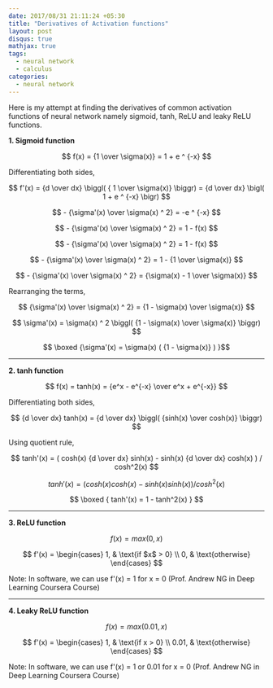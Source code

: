 ```yaml
---
date: 2017/08/31 21:11:24 +05:30
title: "Derivatives of Activation functions"
layout: post
disqus: true
mathjax: true
tags:
  - neural network
  - calculus
categories:
  - neural network
---
```


Here is my attempt at finding the derivatives of common activation functions of neural network namely sigmoid, tanh, ReLU and leaky ReLU functions.

**1. Sigmoid function**

$$ f(x) = {1 \over \sigma(x)} = 1 + e ^ {-x} $$

Differentiating both sides,

$$ f'(x) = {d \over dx} \biggl( { 1 \over \sigma(x)} \biggr) = {d \over dx} \bigl( 1 + e ^ {-x} \bigr) $$

$$ - {\sigma'(x) \over \sigma(x) ^ 2} = -e ^ {-x} $$

$$ - {\sigma'(x) \over \sigma(x) ^ 2} = 1 - f(x) $$

$$ - {\sigma'(x) \over \sigma(x) ^ 2} = 1 - f(x) $$

$$ - {\sigma'(x) \over \sigma(x) ^ 2} = 1 - {1 \over \sigma(x)} $$

$$ - {\sigma'(x) \over \sigma(x) ^ 2} = {\sigma(x) - 1 \over \sigma(x)} $$

Rearranging the terms,

$$ {\sigma'(x) \over \sigma(x) ^ 2} = {1 - \sigma(x) \over \sigma(x)} $$

$$ \sigma'(x) = \sigma(x) ^ 2 \biggl( {1 - \sigma(x) \over \sigma(x)} \biggr) $$

$$ \boxed {\sigma'(x) = \sigma(x) ( {1 - \sigma(x)} ) }$$

---

**2. tanh function**

$$ f(x) = tanh(x) = {e^x - e^{-x} \over e^x + e^{-x}} $$

Differentiating both sides,

$$ {d \over dx} tanh(x) = {d \over dx} \biggl( {sinh(x) \over cosh(x)} \biggr) $$

Using quotient rule, 

$$ tanh'(x) = ( cosh(x) {d \over dx} sinh(x) - sinh(x) {d \over dx} cosh(x) )  /  cosh^2(x) $$

$$ tanh'(x) = ( cosh(x)cosh(x) - sinh(x)sinh(x) ) / cosh^2(x) $$

$$ \boxed { tanh'(x) = 1 - tanh^2(x) } $$

---

**3. ReLU function**

$$ f(x) = max(0, x) $$

$$ f'(x) = 
\begin{cases}
1, & \text{if $x$ > 0} \\
0, & \text{otherwise}
\end{cases} $$

Note: In software, we can use f'(x) = 1 for x = 0 (Prof. Andrew NG in Deep Learning Coursera Course)

---

**4. Leaky ReLU function**

$$ f(x) = max(0.01, x) $$

$$ f'(x) =
\begin{cases}
1, & \text{if x > 0} \\
0.01, & \text{otherwise}
\end{cases} $$

Note: In software, we can use f'(x) = 1 or 0.01 for x = 0 (Prof. Andrew NG in Deep Learning Coursera Course)

